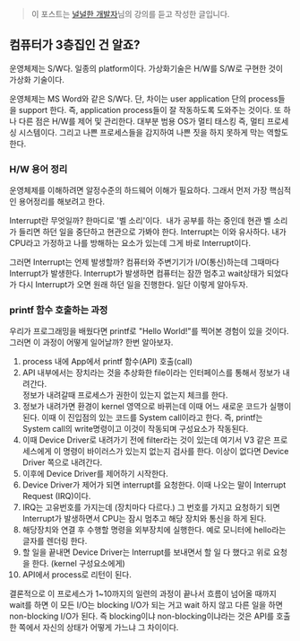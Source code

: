 > 이 포스트는 [널널한 개발자](https://www.inflearn.com/course/%EA%B3%B0%EC%B1%85-%EC%89%BD%EA%B2%8C-%EB%B0%B0%EC%9A%B0%EB%8A%94-%EC%9A%B4%EC%98%81%EC%B2%B4%EC%A0%9C/dashboard)님의 강의를 듣고 작성한 글입니다.

## 컴퓨터가 3층집인 건 알죠?

운영체제는 S/W다. 일종의 platform이다. 가상화기술은 H/W를 S/W로 구현한 것이 가상화 기술이다.

운영체제는 MS Word와 같은 S/W다. 단, 차이는 user application 단의 process들을 support 한다. 즉, application process들이 잘 작동하도록 도와주는 것이다. 또 하나 다른 점은 H/W를 제어 및 관리한다. 대부분 범용 OS가 멀티 태스킹 즉, 멀티 프로세싱 시스템이다. 그리고 나쁜 프로세스들을 감지하여 나쁜 짓을 하지 못하게 막는 역할도 한다.

### H/W 용어 정리

운영체제를 이해하려면 알정수준의 하드웨어 이해가 필요하다. 그래서 먼저 가장 핵심적인 용어정리를 해보려고 한다.

Interrupt란 무엇일까? 한마디로 '벨 소리'이다.  내가 공부를 하는 중인데 현관 벨 소리가 들리면 하던 일을 중단하고 현관으로 가봐야 한다. Interrupt는 이와 유사하다. 내가 CPU라고 가정하고 나를 방해하는 요소가 있는데 그게 바로 Interrupt이다.

그러면 Interrupt는 언제 발생할까? 컴퓨터와 주변기기가 I/O(통신)하는데 그때마다 Interrupt가 발생한다. Interrupt가 발생하면 컴퓨터는 잠깐 멈추고 wait상태가 되었다가 다시 Interrupt가 오면 원래 하던 일을 진행한다. 일단 이렇게 알아두자.

### printf 함수 호출하는 과정

우리가 프로그래밍을 배웠다면 printf로 "Hello World!"를 찍어본 경험이 있을 것이다. 그러면 이 과정이 어떻게 일어날까? 한번 알아보자.

1.  process 내에 App에서 printf 함수(API) 호출(call)
2.  API 내부에서는 장치라는 것을 추상화한 file이라는 인터페이스를 통해서 정보가 내려간다.  
    정보가 내려갈때 프로세스가 권한이 있는지 없는지 체크를 한다.
3.  정보가 내려가면 환경이 kernel 영역으로 바뀌는데 이때 어느 새로운 코드가 실행이 된다. 이때 이 진입점의 있는 코드를 System call이라고 한다. 즉, printf는 System call의 write명령이고 이것이 작동되며 구성요소가 작동된다.
4.  이때 Device Driver로 내려가기 전에 filter라는 것이 있는데 여기서 V3 같은 프로세스에게 이 명령이 바이러스가 있는지 없는지 검사를 한다. 이상이 없다면 Device Driver 쪽으로 내려간다.
5.  이후에 Device Driver를 제어하기 시작한다.
6.  Device Driver가 제어가 되면 interrupt를 요청한다. 이때 나오는 말이 Interrupt Request (IRQ)이다.
7.  IRQ는 고유번호를 가지는데 (장치마다 다르다.) 그 번호를 가지고 요청하기 되면 Interrupt가 발생하면서 CPU는 잠시 멈추고 해당 장치와 통신을 하게 된다.
8.  해당장치와 연결 후 수행할 명령을 외부장치에 실행한다. 예로 모니터에 hello라는 글자를 렌더링 한다.
9.  할 일을 끝내면 Device Driver는 Interrupt를 보내면서 할 일 다 했다고 위로 요청을 한다. (kernel 구성요소에게)
10. API에서 process로 리턴이 된다.

결론적으로 이 프로세스가 1~10까지의 일련의 과정이 끝나서 흐름이 넘어올 때까지 wait를 하면 이 모든 I/O는 blocking I/O가 되는 거고 wait 하지 않고 다른 일을 하면 non-blocking I/O가 된다. 즉 blocking이냐 non-blocking이냐라는 것은 API를 호출한 쪽에서 자신의 상태가 어떻게 가느냐 그 차이이다.
